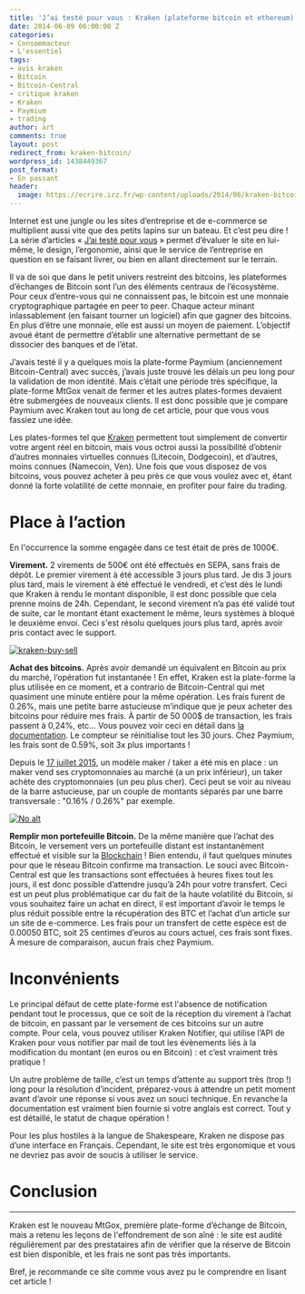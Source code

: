 ```yaml
---
title: 'J’ai testé pour vous : Kraken (plateforme bitcoin et ethereum)'
date: 2014-06-09 06:00:00 Z
categories:
- Consommacteur
- L'essentiel
tags:
- avis kraken
- Bitcoin
- Bitcoin-Central
- critique kraken
- Kraken
- Paymium
- trading
author: art
comments: true
layout: post
redirect_from: kraken-bitcoin/
wordpress_id: 1438449367
post_format:
- En passant
header:
  image: https://ecrire.irz.fr/wp-content/uploads/2014/06/kraken-bitcoin.png
---
```


Internet est une jungle ou les sites d’entreprise et de e-commerce se multiplient aussi vite que des petits lapins sur un bateau. Et c’est peu dire ! La série d’articles « [J’ai testé pour vous](https://irz.fr/recherche?q=jai-teste-pour-vous) » permet d’évaluer le site en lui-même, le design, l’ergonomie, ainsi que le service de l’entreprise en question en se faisant livrer, ou bien en allant directement sur le terrain.

Il va de soi que dans le petit univers restreint des bitcoins, les plateformes d’échanges de Bitcoin sont l’un des éléments centraux de l’écosystème. Pour ceux d’entre-vous qui ne connaissent pas, le bitcoin est une monnaie cryptographique partagée en peer to peer. Chaque acteur minant inlassablement (en faisant tourner un logiciel) afin que gagner des bitcoins. En plus d’être une monnaie, elle est aussi un moyen de paiement. L’objectif avoué étant de permettre d’établir une alternative permettant de se dissocier des banques et de l’état.<!-- more -->

J’avais testé il y a quelques mois la plate-forme Paymium (anciennement Bitcoin-Central) avec succès, j’avais juste trouvé les délais un peu long pour la validation de mon identité. Mais c’était une période très spécifique, la plate-forme MtGox venait de fermer et les autres plates-formes devaient être submergées de nouveaux clients. Il est donc possible que je compare Paymium avec Kraken tout au long de cet article, pour que vous vous fassiez une idée.

Les plates-formes tel que [Kraken](https://www.kraken.com/) permettent tout simplement de convertir votre argent réel en bitcoin, mais vous octroi aussi la possibilité d’obtenir d’autres monnaies virtuelles connues (Litecoin, Dodgecoin), et d’autres, moins connues (Namecoin, Ven). Une fois que vous disposez de vos bitcoins, vous pouvez acheter à peu près ce que vous voulez avec et, étant donné la forte volatilité de cette monnaie, en profiter pour faire du trading.



# **Place à l’action**



En l'occurrence la somme engagée dans ce test était de près de 1000€.

**Virement.** 2 virements de 500€ ont été effectués en SEPA, sans frais de dépôt. Le premier virement à été accessible 3 jours plus tard. Je dis 3 jours plus tard, mais le virement à été effectué le vendredi, et c’est dès le lundi que Kraken à rendu le montant disponible, il est donc possible que cela prenne moins de 24h. Cependant, le second virement n’a pas été validé tout de suite, car le montant étant exactement le même, leurs systèmes à bloqué le deuxième envoi. Ceci s'est résolu quelques jours plus tard, après avoir pris contact avec le support.

<a href="https://irz.fr/recherche?q=kraken-buy-sell"><img alt="kraken-buy-sell" data-src="https://static.irz.fr/2014/06/kraken-buy-sell-640x115.png" src="https://static.irz.fr/thumb.php?size=<100&crop=0&src=https://static.irz.fr/2014/06/kraken-buy-sell-640x115.png" /></a>

**Achat des bitcoins.** Après avoir demandé un équivalent en Bitcoin au prix du marché, l’opération fut instantanée ! En effet, Kraken est la plate-forme la plus utilisée en ce moment, et a contrario de Bitcoin-Central qui met quasiment une minute entière pour la même opération. Les frais furent de 0.26%, mais une petite barre astucieuse m’indique que je peux acheter des bitcoins pour réduire mes frais. À partir de 50 000$ de transaction, les frais passent à 0,24%, etc… Vous pouvez voir ceci en détail dans [la documentation](https://www.kraken.com/help/fees). Le compteur se réinitialise tout les 30 jours. Chez Paymium, les frais sont de 0.59%, soit 3x plus importants !

Depuis le [17 juillet 2015](https://blog.kraken.com/post/255/reduced-trade-fees-coming-august-1st/), un modèle maker / taker a été mis en place : un maker vend ses cryptomonnaies au marché (a un prix inférieur), un taker achète des cryptomonnaies (un peu plus cher). Ceci peut se voir au niveau de la barre astucieuse, par un couple de montants séparés par une barre transversale : "0.16% / 0.26%" par exemple.

<a href="https://irz.fr/recherche?q=kraken-fees-maker-taker"><img alt="No alt" data-src="https://static.irz.fr/2014/06/kraken-fees-maker-taker.png" src="https://static.irz.fr/thumb.php?size=<100&crop=0&src=https://static.irz.fr/2014/06/kraken-fees-maker-taker.png" /></a>

**Remplir mon portefeuille Bitcoin.** De la même manière que l’achat des Bitcoin, le versement vers un portefeuille distant est instantanément effectué et visible sur la [Blockchain](https://blockchain.info) ! Bien entendu, il faut quelques minutes pour que le réseau Bitcoin confirme ma transaction. Le souci avec Bitcoin-Central est que les transactions sont effectuées à heures fixes tout les jours, il est donc possible d’attendre jusqu’à 24h pour votre transfert. Ceci est un peut plus problématique car du fait de la haute volatilité du Bitcoin, si vous souhaitez faire un achat en direct, il est important d’avoir le temps le plus réduit possible entre la récupération des BTC et l’achat d’un article sur un site de e-commerce. Les frais pour un transfert de cette espèce est de 0.00050 BTC, soit 25 centimes d’euros au cours actuel, ces frais sont fixes. À mesure de comparaison, aucun frais chez Paymium.



# **Inconvénients**



Le principal défaut de cette plate-forme est l'absence de notification pendant tout le processus, que ce soit de la réception du virement à l’achat de bitcoin, en passant par le versement de ces bitcoins sur un autre compte. Pour cela, vous pouvez utiliser Kraken Notifier, qui utilise l’API de Kraken pour vous notifier par mail de tout les évènements liés à la modification du montant (en euros ou en Bitcoin) : et c’est vraiment très pratique !

Un autre problème de taille, c’est un temps d’attente au support très (trop !) long pour la résolution d’incident, préparez-vous à attendre un petit moment avant d’avoir une réponse si vous avez un souci technique. En revanche la documentation est vraiment bien fournie si votre anglais est correct. Tout y est détaillé, le statut de chaque opération !

Pour les plus hostiles à la langue de Shakespeare, Kraken ne dispose pas d’une interface en Français. Cependant, le site est très ergonomique et vous ne devriez pas avoir de soucis à utiliser le service.



# **Conclusion**



****
Kraken est le nouveau MtGox, première plate-forme d’échange de Bitcoin, mais a retenu les leçons de l'effondrement de son aîné : le site est audité régulièrement par des prestataires afin de vérifier que la réserve de Bitcoin est bien disponible, et les frais ne sont pas très importants.

Bref, je recommande ce site comme vous avez pu le comprendre en lisant cet article !
